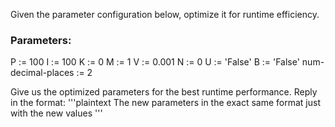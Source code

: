 
Given the parameter configuration below, optimize it for runtime efficiency. 

### Parameters:
P := 100
I := 100
K := 0
M := 1
V := 0.001
N := 0
U := 'False'
B := 'False'
num-decimal-places := 2

Give us the optimized parameters for the best runtime performance.
Reply in the format:
'''plaintext
The new parameters in the exact same format just with the new values
'''

